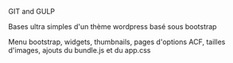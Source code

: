 GIT and GULP

Bases ultra simples d'un thème wordpress basé sous bootstrap

Menu bootstrap, widgets, thumbnails, pages d'options ACF, tailles d'images, ajouts du bundle.js et du app.css
